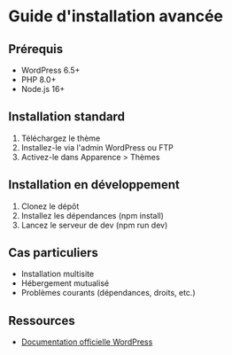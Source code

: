 # Guide d'installation avancée

## Prérequis

- WordPress 6.5+
- PHP 8.0+
- Node.js 16+

## Installation standard

1. Téléchargez le thème
2. Installez-le via l'admin WordPress ou FTP
3. Activez-le dans Apparence > Thèmes

## Installation en développement

1. Clonez le dépôt
2. Installez les dépendances (npm install)
3. Lancez le serveur de dev (npm run dev)

## Cas particuliers

- Installation multisite
- Hébergement mutualisé
- Problèmes courants (dépendances, droits, etc.)

## Ressources

- [Documentation officielle WordPress](https://wordpress.org/support/article/using-themes/)
